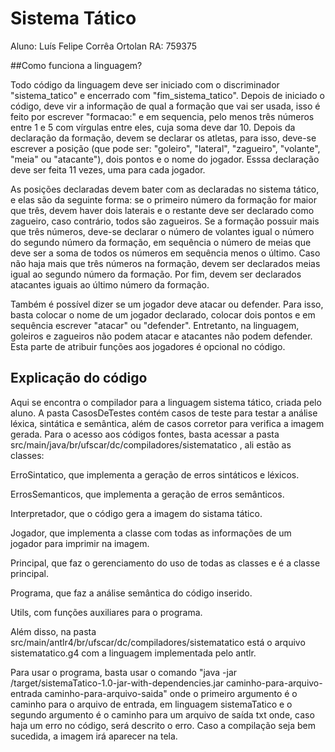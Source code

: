 # Sistema Tático

Aluno: Luís Felipe Corrêa Ortolan
RA: 759375

##Como funciona a linguagem?

Todo código da linguagem deve ser iniciado com o discriminador "sistema_tatico" e encerrado com "fim_sistema_tatico". Depois de iniciado o código, deve vir a informação de qual a formação que vai ser usada, isso é feito por escrever "formacao:" e em sequencia, pelo menos três números entre 1 e 5 com vírgulas entre eles, cuja soma deve dar 10. Depois da declaração da formação, devem se declarar os atletas, para isso, deve-se escrever a posição (que pode ser: "goleiro", "lateral", "zagueiro", "volante", "meia" ou "atacante"), dois pontos e o nome do jogador. Esssa declaração deve ser feita 11 vezes, uma para cada jogador. 

As posições declaradas devem bater com as declaradas no sistema tático, e elas são da seguinte forma: se o primeiro número da formação for maior que três, devem haver dois laterais e o restante deve ser declarado como zagueiro, caso contrário, todos são zagueiros. Se a formação possuir mais que três números, deve-se declarar o número de volantes igual o número do segundo número da formação, em sequência o número de meias que deve ser a soma de todos os números em sequência menos o último. Caso não haja mais que três números na formação, devem ser declarados meias igual ao segundo número da formação. Por fim, devem ser declarados atacantes iguais ao último número da formação.

Também é possível dizer se um jogador deve atacar ou defender. Para isso, basta colocar o nome de um jogador declarado, colocar dois pontos e em sequência escrever "atacar" ou "defender". Entretanto, na linguagem, goleiros e zagueiros não podem atacar e atacantes não podem defender. Esta parte de atribuir funções aos jogadores é opcional no código.


## Explicação do código
Aqui se encontra o compilador para a linguagem sistema tático, criada pelo aluno. A pasta CasosDeTestes contém casos de teste para testar a análise léxica, sintática e semântica, além de casos corretor para verifica a imagem gerada. Para o acesso aos códigos fontes, basta acessar a pasta src/main/java/br/ufscar/dc/compiladores/sistematatico , ali estão as classes:

ErroSintatico, que implementa a geração de erros sintáticos e léxicos.

ErrosSemanticos, que implementa a geração de erros semânticos.

Interpretador, que o código gera a imagem do sistama tático.

Jogador, que implementa a classe com todas as informações de um jogador para imprimir na imagem.

Principal, que faz o gerenciamento do  uso de todas as classes e é a classe principal.

Programa, que faz a análise semântica do código inserido.

Utils, com funções auxiliares para o programa.

Além disso, na pasta src/main/antlr4/br/ufscar/dc/compiladores/sistematatico está o arquivo sistematatico.g4 com a linguagem implementada pelo antlr.

Para usar o programa, basta usar o comando "java -jar /target/sistemaTatico-1.0-jar-with-dependencies.jar caminho-para-arquivo-entrada caminho-para-arquivo-saida" onde o primeiro argumento é o caminho para o arquivo de entrada, em linguagem sistemaTatico e o segundo argumento é o caminho para um arquivo de saída txt onde, caso haja um erro no código, será descrito o erro. Caso a compilação seja bem sucedida, a imagem irá aparecer na tela.